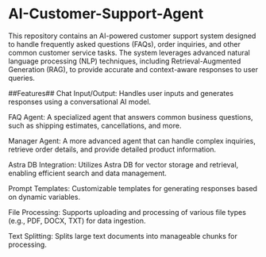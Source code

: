 # AI-Customer-Support-Agent
This repository contains an AI-powered customer support system designed to handle frequently asked questions (FAQs), order inquiries, and other common customer service tasks. The system leverages advanced natural language processing (NLP) techniques, including Retrieval-Augmented Generation (RAG), to provide accurate and context-aware responses to user queries.

##Features##
Chat Input/Output: Handles user inputs and generates responses using a conversational AI model.

FAQ Agent: A specialized agent that answers common business questions, such as shipping estimates, cancellations, and more.

Manager Agent: A more advanced agent that can handle complex inquiries, retrieve order details, and provide detailed product information.

Astra DB Integration: Utilizes Astra DB for vector storage and retrieval, enabling efficient search and data management.

Prompt Templates: Customizable templates for generating responses based on dynamic variables.

File Processing: Supports uploading and processing of various file types (e.g., PDF, DOCX, TXT) for data ingestion.

Text Splitting: Splits large text documents into manageable chunks for processing.
